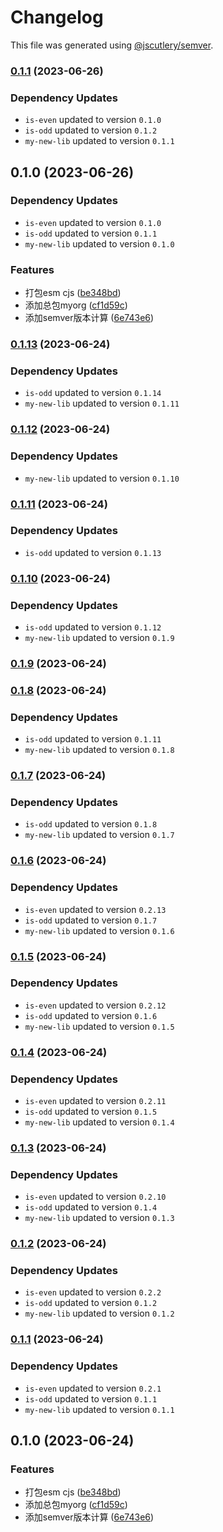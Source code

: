 # Changelog

This file was generated using [@jscutlery/semver](https://github.com/jscutlery/semver).

### [0.1.1](https://github.com/lijie33402/nx-demo/compare/myorg-0.1.0...myorg-0.1.1) (2023-06-26)

### Dependency Updates

* `is-even` updated to version `0.1.0`
* `is-odd` updated to version `0.1.2`
* `my-new-lib` updated to version `0.1.1`
## 0.1.0 (2023-06-26)

### Dependency Updates

* `is-even` updated to version `0.1.0`
* `is-odd` updated to version `0.1.1`
* `my-new-lib` updated to version `0.1.0`

### Features

* 打包esm cjs ([be348bd](https://github.com/lijie33402/nx-demo/commit/be348bdb394500d2342ddec64f0bc1026255d20f))
* 添加总包myorg ([cf1d59c](https://github.com/lijie33402/nx-demo/commit/cf1d59c71194b79fbe0d6a804d69950f92ea77a8))
* 添加semver版本计算 ([6e743e6](https://github.com/lijie33402/nx-demo/commit/6e743e674dca4311d7afa48a2aeff6e98d382f2e))

### [0.1.13](https://github.com/lijie33402/nx-demo/compare/myorg-0.1.12...myorg-0.1.13) (2023-06-24)

### Dependency Updates

* `is-odd` updated to version `0.1.14`
* `my-new-lib` updated to version `0.1.11`
### [0.1.12](https://github.com/lijie33402/nx-demo/compare/myorg-0.1.11...myorg-0.1.12) (2023-06-24)

### Dependency Updates

* `my-new-lib` updated to version `0.1.10`
### [0.1.11](https://github.com/lijie33402/nx-demo/compare/myorg-0.1.10...myorg-0.1.11) (2023-06-24)

### Dependency Updates

* `is-odd` updated to version `0.1.13`
### [0.1.10](https://github.com/lijie33402/nx-demo/compare/myorg-0.1.9...myorg-0.1.10) (2023-06-24)

### Dependency Updates

* `is-odd` updated to version `0.1.12`
* `my-new-lib` updated to version `0.1.9`
### [0.1.9](https://github.com/lijie33402/nx-demo/compare/myorg-0.1.8...myorg-0.1.9) (2023-06-24)

### [0.1.8](https://github.com/lijie33402/nx-demo/compare/myorg-0.1.7...myorg-0.1.8) (2023-06-24)

### Dependency Updates

* `is-odd` updated to version `0.1.11`
* `my-new-lib` updated to version `0.1.8`
### [0.1.7](https://github.com/lijie33402/nx-demo/compare/myorg-0.1.6...myorg-0.1.7) (2023-06-24)

### Dependency Updates

* `is-odd` updated to version `0.1.8`
* `my-new-lib` updated to version `0.1.7`
### [0.1.6](https://github.com/lijie33402/nx-demo/compare/myorg-0.1.5...myorg-0.1.6) (2023-06-24)

### Dependency Updates

* `is-even` updated to version `0.2.13`
* `is-odd` updated to version `0.1.7`
* `my-new-lib` updated to version `0.1.6`
### [0.1.5](https://github.com/lijie33402/nx-demo/compare/myorg-0.1.4...myorg-0.1.5) (2023-06-24)

### Dependency Updates

* `is-even` updated to version `0.2.12`
* `is-odd` updated to version `0.1.6`
* `my-new-lib` updated to version `0.1.5`
### [0.1.4](https://github.com/lijie33402/nx-demo/compare/myorg-0.1.3...myorg-0.1.4) (2023-06-24)

### Dependency Updates

* `is-even` updated to version `0.2.11`
* `is-odd` updated to version `0.1.5`
* `my-new-lib` updated to version `0.1.4`
### [0.1.3](https://github.com/lijie33402/nx-demo/compare/myorg-0.1.2...myorg-0.1.3) (2023-06-24)

### Dependency Updates

* `is-even` updated to version `0.2.10`
* `is-odd` updated to version `0.1.4`
* `my-new-lib` updated to version `0.1.3`
### [0.1.2](https://github.com/lijie33402/nx-demo/compare/myorg-0.1.1...myorg-0.1.2) (2023-06-24)

### Dependency Updates

* `is-even` updated to version `0.2.2`
* `is-odd` updated to version `0.1.2`
* `my-new-lib` updated to version `0.1.2`
### [0.1.1](https://github.com/lijie33402/nx-demo/compare/myorg-0.1.0...myorg-0.1.1) (2023-06-24)

### Dependency Updates

* `is-even` updated to version `0.2.1`
* `is-odd` updated to version `0.1.1`
* `my-new-lib` updated to version `0.1.1`
## 0.1.0 (2023-06-24)


### Features

* 打包esm cjs ([be348bd](https://github.com/lijie33402/nx-demo/commit/be348bdb394500d2342ddec64f0bc1026255d20f))
* 添加总包myorg ([cf1d59c](https://github.com/lijie33402/nx-demo/commit/cf1d59c71194b79fbe0d6a804d69950f92ea77a8))
* 添加semver版本计算 ([6e743e6](https://github.com/lijie33402/nx-demo/commit/6e743e674dca4311d7afa48a2aeff6e98d382f2e))
